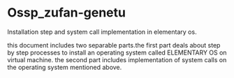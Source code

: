 # Ossp_zufan-genetu
Installation step and system call implementation  in elementary os.

this document includes two separable parts.the first part deals about step by step processes to install an operating system called ELEMENTARY OS on virtual machine.
the second part includes implementation of system calls on the operating system mentioned above.
